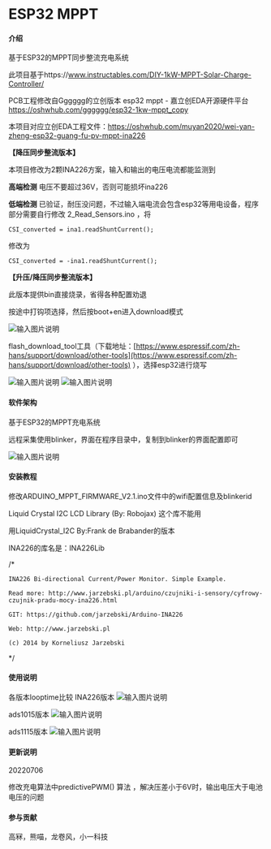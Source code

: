 # ESP32 MPPT

#### 介绍
基于ESP32的MPPT同步整流充电系统

此项目基于https://www.instructables.com/DIY-1kW-MPPT-Solar-Charge-Controller/

PCB工程修改自Gggggg的立创版本 esp32 mppt - 嘉立创EDA开源硬件平台 https://oshwhub.com/gggggg/esp32-1kw-mppt_copy

本项目对应立创EDA工程文件：https://oshwhub.com/muyan2020/wei-yan-zheng-esp32-guang-fu-pv-mppt-ina226


 **【降压同步整流版本】** 

本项目修改为2颗INA226方案，输入和输出的电压电流都能监测到

 **高端检测**  电压不要超过36V，否则可能损坏ina226

 **低端检测**  已验证，耐压没问题，不过输入端电流会包含esp32等用电设备，程序部分需要自行修改 2_Read_Sensors.ino ，将

`CSI_converted = ina1.readShuntCurrent();`

修改为

`CSI_converted = -ina1.readShuntCurrent();`



 **【升压/降压同步整流版本】** 

此版本提供bin直接烧录，省得各种配置劝退

按途中打钩项选择，然后按boot+en进入download模式

![输入图片说明](%E5%BE%AE%E4%BF%A1%E6%88%AA%E5%9B%BE_20220901155947.png)

flash_download_tool工具（下载地址：[https://www.espressif.com/zh-hans/support/download/other-tools](https://www.espressif.com/zh-hans/support/download/other-tools) ），选择esp32进行烧写

![输入图片说明](%E5%BE%AE%E4%BF%A1%E5%9B%BE%E7%89%87_20220901143819.jpg)
![输入图片说明](%E5%BE%AE%E4%BF%A1%E5%9B%BE%E7%89%87_20220901115046.jpg)


#### 软件架构
基于ESP32的MPPT充电系统

远程采集使用blinker，界面在程序目录中，复制到blinker的界面配置即可

![输入图片说明](blinker_ui.jpg)


#### 安装教程
修改ARDUINO_MPPT_FIRMWARE_V2.1.ino文件中的wifi配置信息及blinkerid

Liquid Crystal I2C LCD Library (By: Robojax) 这个库不能用

用LiquidCrystal_I2C By:Frank de Brabander的版本

INA226的库名是：INA226Lib

/*

    INA226 Bi-directional Current/Power Monitor. Simple Example.

    Read more: http://www.jarzebski.pl/arduino/czujniki-i-sensory/cyfrowy-czujnik-pradu-mocy-ina226.html

    GIT: https://github.com/jarzebski/Arduino-INA226

    Web: http://www.jarzebski.pl

    (c) 2014 by Korneliusz Jarzebski

*/

#### 使用说明
各版本looptime比较
INA226版本
![输入图片说明](%E5%BE%AE%E4%BF%A1%E5%9B%BE%E7%89%87_20220726114642.png)

ads1015版本
![输入图片说明](%E5%BE%AE%E4%BF%A1%E5%9B%BE%E7%89%87_20220726120507.png)

ads1115版本
![输入图片说明](%E5%BE%AE%E4%BF%A1%E5%9B%BE%E7%89%87_20220726114412.png)

#### 更新说明
20220706

修改充电算法中predictivePWM() 算法 ，解决压差小于6V时，输出电压大于电池电压的问题


#### 参与贡献
高冧，熊喵，龙卷风，小一科技


